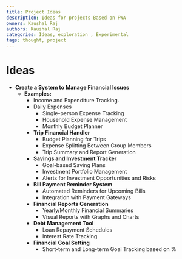 ```yaml
---
title: Project Ideas
description: Ideas for projects Based on PWA
owners: Kaushal Raj
authors: Kaushal Raj
categories: Ideas, exploration , Experimental
tags: thought, project
---
```


# Ideas

- **Create a System to Manage Financial Issues**
  - **Examples:**
    - Income and Expenditure Tracking.
    - Daily Expenses
      - Single-person Expense Tracking
      - Household Expense Management
      - Monthly Budget Planner
    - **Trip Financial Handler**
      - Budget Planning for Trips
      - Expense Splitting Between Group Members
      - Trip Summary and Report Generation
    - **Savings and Investment Tracker**
      - Goal-based Saving Plans
      - Investment Portfolio Management
      - Alerts for Investment Opportunities and Risks
    - **Bill Payment Reminder System**
      - Automated Reminders for Upcoming Bills
      - Integration with Payment Gateways
    - **Financial Reports Generation**
      - Yearly/Monthly Financial Summaries
      - Visual Reports with Graphs and Charts
    - **Debt Management Tool**
      - Loan Repayment Schedules
      - Interest Rate Tracking
    - **Financial Goal Setting**
      - Short-term and Long-term Goal Tracking based on %
